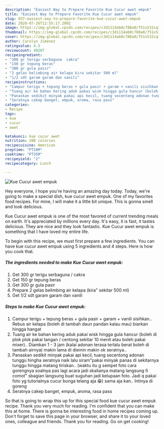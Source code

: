 ```yaml
---
description: "Easiest Way to Prepare Favorite Kue Cucur awet empuk"
title: "Easiest Way to Prepare Favorite Kue Cucur awet empuk"
slug: 937-easiest-way-to-prepare-favorite-kue-cucur-awet-empuk
date: 2020-07-26T12:55:17.209Z
image: https://img-global.cpcdn.com/recipes/c3d1114ab0c788a0/751x532cq70/kue-cucur-awet-empuk-foto-resep-utama.jpg
thumbnail: https://img-global.cpcdn.com/recipes/c3d1114ab0c788a0/751x532cq70/kue-cucur-awet-empuk-foto-resep-utama.jpg
cover: https://img-global.cpcdn.com/recipes/c3d1114ab0c788a0/751x532cq70/kue-cucur-awet-empuk-foto-resep-utama.jpg
author: Carolyn Jimenez
ratingvalue: 4.5
reviewcount: 40207
recipeingredient:
- "300 gr terigu serbaguna  cakra"
- "150 gr tepung beras"
- "300 gr gula pasir"
- "2 gelas belimbing air kelapa kira sekitar 500 ml"
- "1/2 sdt garam garam dan vanili"
recipeinstructions:
- "Campur terigu + tepung beras + gula pasir + garam + vanili sisihkan.. Rebus air kelapa (boleh di tambah daun pandan kalau mau) biarkan hingga hangat"
- "Tuang air ke bahan kering aduk pakai wisk hingga gula hancur (boleh di plok plok pakai tangan / centong sekitar 10 menit atau boleh pakai mixer).. Diamkan 1 - 3 jam (kalai adonan terasa terlalu berat boleh di tambah airnya) makin lama di diemin makin ok seratnya.."
- "Panaskan sedikit minyak pakai api kecil, tuang secentong adonan tunggu hingha seratnya naik lalu siram&#34;pakai minyak panas di sekitarnya tunggu hingga matang tiriskan.. (waktu itu g sempet foto cara gorengnya soalnya pas lagi acara jadi skalianya matang langsung fi comot&#34; sbagian langsung buat suguhan jadi kelupaan foto. Jadi q pakai foto yg tutorialnya cucur bunga telang aja 😁) sama aja kan.. Intinya di goreng"
- "Seratnya cakep banget, empuk, aroma, rasa pass"
categories:
- Recipe
tags:
- kue
- cucur
- awet

katakunci: kue cucur awet 
nutrition: 208 calories
recipecuisine: American
preptime: "PT10M"
cooktime: "PT35M"
recipeyield: "2"
recipecategory: Lunch

---
```



![Kue Cucur awet empuk](https://img-global.cpcdn.com/recipes/c3d1114ab0c788a0/751x532cq70/kue-cucur-awet-empuk-foto-resep-utama.jpg)

Hey everyone, I hope you're having an amazing day today. Today, we're going to make a special dish, kue cucur awet empuk. One of my favorites food recipes. For mine, I will make it a little bit unique. This is gonna smell and look delicious.

Kue Cucur awet empuk is one of the most favored of current trending meals on earth. It's appreciated by millions every day. It's easy, it is fast, it tastes delicious. They are nice and they look fantastic. Kue Cucur awet empuk is something that I have loved my entire life.




To begin with this recipe, we must first prepare a few ingredients. You can have kue cucur awet empuk using 5 ingredients and 4 steps. Here is how you cook that.

<!--inarticleads1-->

##### The ingredients needed to make Kue Cucur awet empuk:

1. Get 300 gr terigu serbaguna / cakra
1. Get 150 gr tepung beras
1. Get 300 gr gula pasir
1. Prepare 2 gelas belimbing air kelapa (kira&#34; sekitar 500 ml)
1. Get 1/2 sdt garam garam dan vanili




<!--inarticleads2-->

##### Steps to make Kue Cucur awet empuk:

1. Campur terigu + tepung beras + gula pasir + garam + vanili sisihkan.. Rebus air kelapa (boleh di tambah daun pandan kalau mau) biarkan hingga hangat
1. Tuang air ke bahan kering aduk pakai wisk hingga gula hancur (boleh di plok plok pakai tangan / centong sekitar 10 menit atau boleh pakai mixer).. Diamkan 1 - 3 jam (kalai adonan terasa terlalu berat boleh di tambah airnya) makin lama di diemin makin ok seratnya..
1. Panaskan sedikit minyak pakai api kecil, tuang secentong adonan tunggu hingha seratnya naik lalu siram&#34;pakai minyak panas di sekitarnya tunggu hingga matang tiriskan.. (waktu itu g sempet foto cara gorengnya soalnya pas lagi acara jadi skalianya matang langsung fi comot&#34; sbagian langsung buat suguhan jadi kelupaan foto. Jadi q pakai foto yg tutorialnya cucur bunga telang aja 😁) sama aja kan.. Intinya di goreng
1. Seratnya cakep banget, empuk, aroma, rasa pass




So that is going to wrap this up for this special food kue cucur awet empuk recipe. Thank you very much for reading. I'm confident that you can make this at home. There is gonna be interesting food in home recipes coming up. Don't forget to save this page in your browser, and share it to your loved ones, colleague and friends. Thank you for reading. Go on get cooking!
